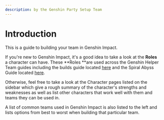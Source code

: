```yaml
---
description: by the Genshin Party Setup Team
---
```


# Introduction

This is a guide to building your team in Genshin Impact.

If you're new to Genshin Impact, it's a good idea to take a look at the **Roles** a character can have. These **Roles **are used across the Genshin Helper Team guides including the builds guide located [here](https://tinyurl.com/genshinbuilds) and the Spiral Abyss Guide located [here](https://genshinhelper.gitbook.io/abyss/).

Otherwise, feel free to take a look at the Character pages listed on the sidebar which give a rough summary of the character's strengths and weaknesses as well as list other characters that work well with them and teams they can be used in.

A list of common teams used in Genshin Impact is also listed to the left and lists options from best to worst when building that particular team.


